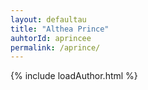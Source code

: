 ```yaml
---
layout: defaultau
title: "Althea Prince"
auhtorId: aprincee
permalink: /aprince/
---
```

{% include loadAuthor.html %}
<script>
    $(document).ready(function(){
        showAuthorBio('{{ page.authorId }}');
   });
</script>

